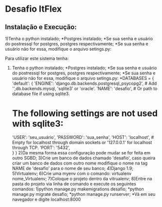 # Desafio ItFlex

## Instalação e Execução:

1)Tenha o python instalado;
*Postgres instalado;
*Se sua senha e usuário do postressql for postgres, postgres respectivamente;
*Se sua senha e usuário não for essa, modifique o arquivo setings.py:


Para utilizar este sistema tenha:

1) Tenha o python instalado;
*Postgres instalado;
*Se sua senha e usuário do postressql for postgres, postgres respectivamente;
*Se sua senha e usuário não for essa, modifique o arquivo setings.py:
*DATABASES = {
	'default': {
	'ENGINE': 'django.db.backends.postgresql_psycopg2', # Add   '',db.backends.mysql, 'sqlite3' or 'oracle'.
	'NAME': 'desafio',                      # Or path to database file if using sqlite3.
	# The following settings are not used with sqlite3:
	'USER': 'seu_usuário',
	'PASSWORD': 'sua_senha',
	'HOST': 'localhost',                      # Empty for localhost through domain sockets or '127.0.0.1' for localhost through TCP.
	'PORT': '5432',  
	}
}
2)Da mesma forma essa configuração pode mudar se for feita em outro SGBD;
3)Crie um banco de dados chamado 'desafio', caso queira criar um banco de dados com outro nome
		modifique o nome na tag NAME de 'desafio' para o nome de seu banco;
4)Django 1.9;
5)Virtualenv;
6)Crie uma myenv com o comando: virtualenv nome_Virtualenv;
7)Coloque o projeto dentro da vitrualenv;
8)Entre na pasta do projeto via linha de comando e execute os seguintes comandos:
1)python manage.py makemigrations desafio;
*python manage.py migrate desafio;
*python manage.py runserver;
*Vá em seu navegador e digite localhost:8000
